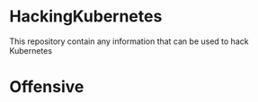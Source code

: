 # HackingKubernetes
This repository contain any information that can be used to hack Kubernetes

# Offensive
